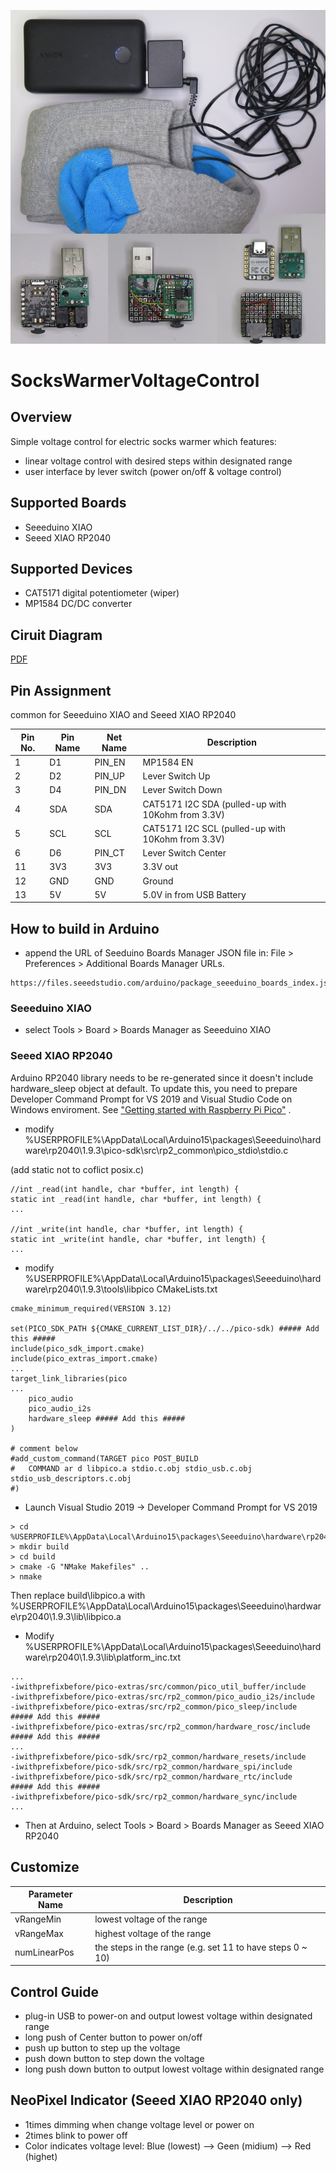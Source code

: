 ![SocksWarmerVoltageControl](doc/SocksWarmerVoltageControl.jpg)

# SocksWarmerVoltageControl

## Overview
Simple voltage control for electric socks warmer which features:
* linear voltage control with desired steps within designated range
* user interface by lever switch (power on/off & voltage control)

## Supported Boards
* Seeeduino XIAO
* Seeed XIAO RP2040

## Supported Devices
* CAT5171 digital potentiometer (wiper)
* MP1584 DC/DC converter

## Ciruit Diagram
[PDF](doc/SocksWarmerVoltageControl_v100_2022_0123.pdf)

## Pin Assignment
common for Seeeduino XIAO and Seeed XIAO RP2040

| Pin No. | Pin Name | Net Name | Description |
----|----|----|----
|  1 | D1 | PIN_EN | MP1584 EN |
|  2 | D2 | PIN_UP | Lever Switch Up |
|  3 | D4 | PIN_DN | Lever Switch Down |
|  4 | SDA | SDA | CAT5171 I2C SDA (pulled-up with 10Kohm from 3.3V) |
|  5 | SCL | SCL | CAT5171 I2C SCL (pulled-up with 10Kohm from 3.3V) |
|  6 | D6 | PIN_CT | Lever Switch Center |
| 11 | 3V3 | 3V3 | 3.3V out |
| 12 | GND | GND | Ground |
| 13 | 5V | 5V | 5.0V in from USB Battery |

## How to build in Arduino
* append the URL of Seeduino Boards Manager JSON file in: File > Preferences > Additional Boards Manager URLs. 
```
https://files.seeedstudio.com/arduino/package_seeeduino_boards_index.json
```
### Seeeduino XIAO
* select Tools > Board > Boards Manager as Seeeduino XIAO

### Seeed XIAO RP2040
Arduino RP2040 library needs to be re-generated since it doesn't include hardware_sleep object at default.
To update this, you need to prepare Developer Command Prompt for VS 2019 and Visual Studio Code on Windows enviroment.
See ["Getting started with Raspberry Pi Pico"](https://datasheets.raspberrypi.org/pico/getting-started-with-pico.pdf)
.
* modify %USERPROFILE%\AppData\Local\Arduino15\packages\Seeeduino\hardware\rp2040\1.9.3\pico-sdk\src\rp2_common\pico_stdio\stdio.c

(add static not to coflict posix.c)
```
//int _read(int handle, char *buffer, int length) {
static int _read(int handle, char *buffer, int length) {
...

//int _write(int handle, char *buffer, int length) {
static int _write(int handle, char *buffer, int length) {
...
```

* modify %USERPROFILE%\AppData\Local\Arduino15\packages\Seeeduino\hardware\rp2040\1.9.3\tools\libpico
  CMakeLists.txt
```
cmake_minimum_required(VERSION 3.12)

set(PICO_SDK_PATH ${CMAKE_CURRENT_LIST_DIR}/../../pico-sdk) ##### Add this #####
include(pico_sdk_import.cmake)
include(pico_extras_import.cmake)
...
target_link_libraries(pico 
...
	pico_audio
	pico_audio_i2s
	hardware_sleep ##### Add this #####
)

# comment below
#add_custom_command(TARGET pico POST_BUILD
#	COMMAND ar d libpico.a stdio.c.obj stdio_usb.c.obj stdio_usb_descriptors.c.obj
#)
```

* Launch Visual Studio 2019 -> Developer Command Prompt for VS 2019
```
> cd %USERPROFILE%\AppData\Local\Arduino15\packages\Seeeduino\hardware\rp2040\1.9.3\tools\libpico
> mkdir build
> cd build
> cmake -G "NMake Makefiles" ..
> nmake
```
Then replace build\libpico.a with %USERPROFILE%\AppData\Local\Arduino15\packages\Seeeduino\hardware\rp2040\1.9.3\lib\libpico.a

* Modify %USERPROFILE%\AppData\Local\Arduino15\packages\Seeeduino\hardware\rp2040\1.9.3\lib\platform_inc.txt
```
...
-iwithprefixbefore/pico-extras/src/common/pico_util_buffer/include
-iwithprefixbefore/pico-extras/src/rp2_common/pico_audio_i2s/include
-iwithprefixbefore/pico-extras/src/rp2_common/pico_sleep/include        ##### Add this #####
-iwithprefixbefore/pico-extras/src/rp2_common/hardware_rosc/include     ##### Add this #####
...
-iwithprefixbefore/pico-sdk/src/rp2_common/hardware_resets/include
-iwithprefixbefore/pico-sdk/src/rp2_common/hardware_spi/include
-iwithprefixbefore/pico-sdk/src/rp2_common/hardware_rtc/include         ##### Add this #####
-iwithprefixbefore/pico-sdk/src/rp2_common/hardware_sync/include
...
```

* Then at Arduino, select Tools > Board > Boards Manager as Seeed XIAO RP2040

## Customize
| Parameter Name | Description |
----|----
| vRangeMin | lowest voltage of the range |
| vRangeMax | highest voltage of the range |
| numLinearPos | the steps in the range (e.g. set 11 to have steps 0 ~ 10) |

## Control Guide
* plug-in USB to power-on and output lowest voltage within designated range
* long push of Center button to power on/off
* push up button to step up the voltage
* push down button to step down the voltage
* long push down button to output lowest voltage within designated range

## NeoPixel Indicator (Seeed XIAO RP2040 only)
* 1times dimming when change voltage level or power on
* 2times blink to power off
* Color indicates voltage level: Blue (lowest) --> Geen (midium) --> Red (highet)
